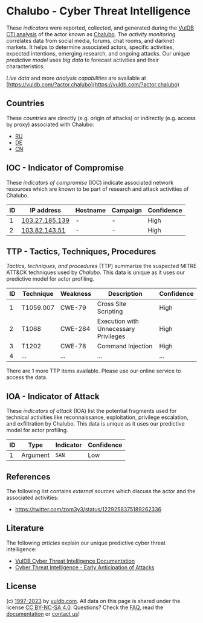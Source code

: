 # Chalubo - Cyber Threat Intelligence

These _indicators_ were reported, collected, and generated during the [VulDB CTI analysis](https://vuldb.com/?kb.cti) of the actor known as [Chalubo](https://vuldb.com/?actor.chalubo). The _activity monitoring_ correlates data from social media, forums, chat rooms, and darknet markets. It helps to determine associated actors, specific activities, expected intentions, emerging research, and ongoing attacks. Our unique _predictive model_ uses _big data_ to forecast activities and their characteristics.

_Live data_ and more _analysis capabilities_ are available at [https://vuldb.com/?actor.chalubo](https://vuldb.com/?actor.chalubo)

## Countries

These _countries_ are directly (e.g. origin of attacks) or indirectly (e.g. access by proxy) associated with Chalubo:

* [RU](https://vuldb.com/?country.ru)
* [DE](https://vuldb.com/?country.de)
* [CN](https://vuldb.com/?country.cn)

## IOC - Indicator of Compromise

These _indicators of compromise_ (IOC) indicate associated network resources which are known to be part of research and attack activities of Chalubo.

ID | IP address | Hostname | Campaign | Confidence
-- | ---------- | -------- | -------- | ----------
1 | [103.27.185.139](https://vuldb.com/?ip.103.27.185.139) | - | - | High
2 | [103.82.143.51](https://vuldb.com/?ip.103.82.143.51) | - | - | High

## TTP - Tactics, Techniques, Procedures

_Tactics, techniques, and procedures_ (TTP) summarize the suspected MITRE ATT&CK techniques used by _Chalubo_. This data is unique as it uses our predictive model for actor profiling.

ID | Technique | Weakness | Description | Confidence
-- | --------- | -------- | ----------- | ----------
1 | T1059.007 | CWE-79 | Cross Site Scripting | High
2 | T1068 | CWE-284 | Execution with Unnecessary Privileges | High
3 | T1202 | CWE-78 | Command Injection | High
4 | ... | ... | ... | ...

There are 1 more TTP items available. Please use our online service to access the data.

## IOA - Indicator of Attack

These _indicators of attack_ (IOA) list the potential fragments used for technical activities like reconnaissance, exploitation, privilege escalation, and exfiltration by Chalubo. This data is unique as it uses our predictive model for actor profiling.

ID | Type | Indicator | Confidence
-- | ---- | --------- | ----------
1 | Argument | `SAN` | Low

## References

The following list contains _external sources_ which discuss the actor and the associated activities:

* https://twitter.com/zom3y3/status/1229258375189262336

## Literature

The following _articles_ explain our unique predictive cyber threat intelligence:

* [VulDB Cyber Threat Intelligence Documentation](https://vuldb.com/?kb.cti)
* [Cyber Threat Intelligence - Early Anticipation of Attacks](https://www.scip.ch/en/?labs.20201022)

## License

(c) [1997-2023](https://vuldb.com/?kb.changelog) by [vuldb.com](https://vuldb.com/?kb.about). All data on this page is shared under the license [CC BY-NC-SA 4.0](https://creativecommons.org/licenses/by-nc-sa/4.0/). Questions? Check the [FAQ](https://vuldb.com/?kb.faq), read the [documentation](https://vuldb.com/?kb) or [contact us](https://vuldb.com/?contact)!

